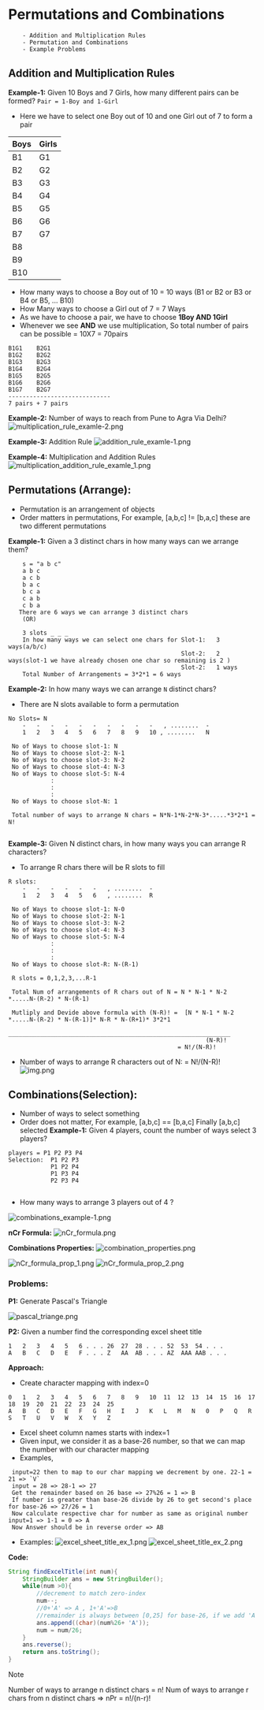 # Permutations and Combinations

        - Addition and Multiplication Rules
        - Permutation and Combinations
        - Example Problems

## Addition and Multiplication Rules
__Example-1:__ Given 10 Boys and 7 Girls, how many different pairs can be formed? `Pair = 1-Boy and 1-Girl`
- Here we have to select one Boy out of 10 and one Girl out of 7 to form a pair

| Boys | Girls |
|------|-------|
| B1   | G1    |
| B2   | G2    |
| B3   | G3    |
| B4   | G4    |
| B5   | G5    |
| B6   | G6    |
| B7   | G7    |
| B8   |       |
| B9   |       |
| B10  |       |



- How many ways to choose a Boy out of 10 = 10 ways (B1 or B2 or B3 or B4 or B5, ... B10)
- How Many ways to choose a Girl out of 7 = 7 Ways
- As we have to choose a pair, we have to choose **1Boy AND 1Girl**
- Whenever we see **AND** we use multiplication, So total number of pairs can be possible = 10X7 = 70pairs
````text
B1G1    B2G1
B1G2    B2G2
B1G3    B2G3
B1G4    B2G4
B1G5    B2G5
B1G6    B2G6
B1G7    B2G7
-----------------------------
7 pairs + 7 pairs
````
__Example-2:__ Number of ways to reach from Pune to Agra Via Delhi?
![multiplication_rule_examle-2.png](images/multiplication_rule_examle-2.png)

__Example-3:__ Addition Rule
![addition_rule_examle-1.png](images/addition_rule_examle-1.png)

__Example-4:__ Multiplication and Addition Rules
![multiplication_addition_rule_examle_1.png](images/multiplication_addition_rule_examle_1.png)


## Permutations (Arrange):
- Permutation is an arrangement of objects
- Order matters in permutations, For example, [a,b,c] != [b,a,c] these are two different permutations

__Example-1:__ Given a 3 distinct chars in how many ways can we arrange them?
````text
    s = "a b c"
    a b c
    a c b
    b a c
    b c a
    c a b
    c b a 
   There are 6 ways we can arrange 3 distinct chars  
    (OR)
    
    3 slots _ _ _
    In how many ways we can select one chars for Slot-1:   3 ways(a/b/c)
                                                 Slot-2:   2 ways(slot-1 we have already chosen one char so remaining is 2 )
                                                 Slot-2:   1 ways
    Total Number of Arrangements = 3*2*1 = 6 ways
````
__Example-2:__ In how many ways we can arrange `N` distinct chars?
- There are N slots available to form a permutation

````text
No Slots= N
    -   -   -   -   -   -   -   -   -   -   , ........  -
    1   2   3   4   5   6   7   8   9   10 , ........   N
    
 No of Ways to choose slot-1: N
 No of Ways to choose slot-2: N-1
 No of Ways to choose slot-3: N-2
 No of Ways to choose slot-4: N-3
 No of Ways to choose slot-5: N-4
            :
            :
            :
 No of Ways to choose slot-N: 1
 
 Total number of ways to arrange N chars = N*N-1*N-2*N-3*.....*3*2*1 = N! 
 
````
__Example-3:__ Given N distinct chars, in how many ways you can arrange R characters?
- To arrange R chars there will be R slots to fill
````text
R slots:
    -   -   -   -   -   -   , ........  -
    1   2   3   4   5   6   , ........  R
    
 No of Ways to choose slot-1: N-0
 No of Ways to choose slot-2: N-1
 No of Ways to choose slot-3: N-2
 No of Ways to choose slot-4: N-3
 No of Ways to choose slot-5: N-4
            :
            :
            :
 No of Ways to choose slot-R: N-(R-1)
 
 R slots = 0,1,2,3,...R-1
 
 Total Num of arrangements of R chars out of N = N * N-1 * N-2 *.....N-(R-2) * N-(R-1)
 
 Mutliply and Devide above formula with (N-R)! =  [N * N-1 * N-2 *.....N-(R-2) * N-(R-1)]* N-R * N-(R+1)* 3*2*1
                                                 _______________________________________________________________
                                                        (N-R)!
                                                = N!/(N-R)!
````

- Number of ways to arrange R characters out of N: = N!/(N-R)!
![img.png](images/npr_formula.png)


## Combinations(Selection):
- Number of ways to select something
- Order does not matter, For example, [a,b,c] == [b,a,c] Finally [a,b,c] selected
__Example-1:__ Given 4 players, count the number of ways select 3 players?
````text
players = P1 P2 P3 P4
Selection:  P1 P2 P3  
            P1 P2 P4  
            P1 P3 P4
            P2 P3 P4
            
````
- How many ways to arrange 3 players out of 4 ?

![combinations_example-1.png](images/combinations_example-1.png)

__nCr Formula:__
![nCr_formula.png](images/nCr_formula.png)

__Combinations Properties:__
![combination_properties.png](images/combination_properties.png)

![nCr_formula_prop_1.png](images/nCr_formula_prop_1.png)
![nCr_formula_prop_2.png](images/nCr_formula_prop_2.png)


### Problems:
__P1:__ Generate Pascal's Triangle

![pascal_triange.png](images/pascal_triange.png)

__P2:__ Given a number find the corresponding excel sheet title
````text
1   2   3   4   5   6 . . . 26  27  28 . . . 52  53  54 . . . 
A   B   C   D   E   F . . . Z   AA  AB . . . AZ  AAA AAB . . .  
````
__Approach:__
- Create character mapping with index=0 
````text
0   1   2   3   4   5   6   7   8   9   10  11  12  13  14  15  16  17  18  19  20  21  22  23  24  25 
A   B   C   D   E   F   G   H   I   J   K   L   M   N   0   P   Q   R   S   T   U   V   W   X   Y   Z 
````

- Excel sheet column names starts with index=1
- Given input, we consider it as a base-26 number, so that we can map the number with our character mapping
- Examples, 
````text
 input=22 then to map to our char mapping we decrement by one. 22-1 = 21 => `V`
 input = 28 => 28-1 => 27
 Get the remainder based on 26 base => 27%26 = 1 => B
 If number is greater than base-26 divide by 26 to get second's place for base-26 => 27/26 = 1
 Now calculate respective char for number as same as original number input=1 => 1-1 = 0 => A
 Now Answer should be in reverse order => AB
````
- Examples:
![excel_sheet_title_ex_1.png](images/excel_sheet_title_ex_1.png)
![excel_sheet_title_ex_2.png](images/excel_sheet_title_ex_2.png)

__Code:__
````java
String findExcelTitle(int num){
    StringBuilder ans = new StringBuilder();
    while(num >0){
        //decrement to match zero-index
        num--;
        //0+'A' => A , 1+'A'=>B
        //remainder is always between [0,25] for base-26, if we add 'A' to the number it will give us valid char
        ans.append((char)(num%26+ 'A'));
        num = num/26;
    }
    ans.reverse();
    return ans.toString();
}
````


>[!NOTE]
> Number of ways to arrange n distinct chars = n!
> Num of ways to arrange r chars from n distinct chars => nPr = n!/(n-r)!
> 
